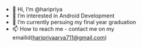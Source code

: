 - 👋 Hi, I’m @haripriya
- 👀 I’m interested in Android Development
- 🌱 I’m currently persuing my final year graduation
- 📫 How to reach me - contact me on my emailid(haripriyaarya711@gmail.com)

<!---
haripriya7112000/haripriya7112000 is a ✨ special ✨ repository because its `README.md` (this file) appears on your GitHub profile.
You can click the Preview link to take a look at your changes.
--->
